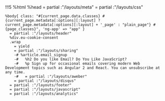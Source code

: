 !!!5
  %html
    %head
      = partial :"/layouts/meta"
      = partial :"/layouts/css"
  
    %body{ class: "#{current_page.data.classes} #{current_page.metadata[:options][:layout] ? current_page.metadata[:options][:layout] + '_page' : "plain_page"} #{page_classes}", 'ng-app' => "app" }
      = partial :"/layouts/header"
      %div.eu-cookie-consent
      .wrap
        = yield
        = partial :"/layouts/sharing"
        -# %article.email_signup
        -#   %h2 Do you like Email? Do You Like JavaScript?
        -#   %p Sign up for occasional emails covering modern Web Development topics such as Angular 2 and React. You can unsubscribe at any time.
        -#   = partial :"/layouts/aweber"
        = partial :"/layouts/disqus"
      = partial :"/layouts/footer"
      = partial :"/layouts/javascript"
      = partial :"/layouts/analytics"
  